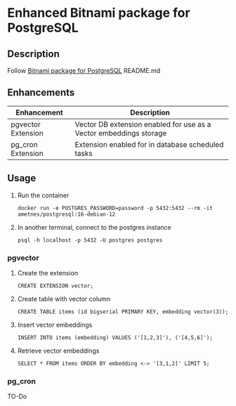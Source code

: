 # Enhanced Bitnami package for PostgreSQL

## Description
Follow [Bitnami package for PostgreSQL](https://github.com/bitnami/containers/blob/main/bitnami/postgresql/README.md) README.md

## Enhancements
| Enhancement | Description |
|-------------|-------------|
| pgvector Extension | Vector DB extension enabled for use as a Vector embeddings storage |
| pg_cron Extension | Extension enabled for in database scheduled tasks |

## Usage

1. Run the container
    ```
    docker run -e POSTGRES_PASSWORD=password -p 5432:5432 --rm -it ametnes/postgresql:16-debian-12
    ```
2. In another terminal, connect to the postgres instance
    ```
    psql -h localhost -p 5432 -U postgres postgres
    ```
    
### pgvector

1. Create the extension
    ```
    CREATE EXTENSION vector;

    ```
2. Create table with vector column
    ```
    CREATE TABLE items (id bigserial PRIMARY KEY, embedding vector(3));
    ```
3. Insert vector embeddings
    ```
    INSERT INTO items (embedding) VALUES ('[1,2,3]'), ('[4,5,6]');
    ```
4. Retrieve vector embeddings
    ```
    SELECT * FROM items ORDER BY embedding <-> '[3,1,2]' LIMIT 5;
    ```

### pg_cron
TO-Do
